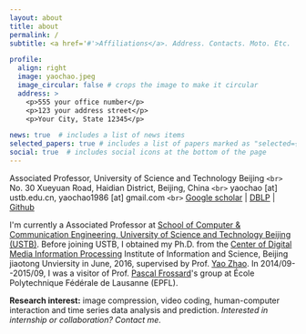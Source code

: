 ```yaml
---
layout: about
title: about
permalink: /
subtitle: <a href='#'>Affiliations</a>. Address. Contacts. Moto. Etc.

profile:
  align: right
  image: yaochao.jpeg
  image_circular: false # crops the image to make it circular
  address: >
    <p>555 your office number</p>
    <p>123 your address street</p>
    <p>Your City, State 12345</p>

news: true  # includes a list of news items
selected_papers: true # includes a list of papers marked as "selected={true}"
social: true  # includes social icons at the bottom of the page
---
```


Associated Professor, University of Science and Technology Beijing `<br>`
No. 30 Xueyuan Road, Haidian District, Beijing, China `<br>`
yaochao [at] ustb.edu.cn, yaochao1986 [at] gmail.com `<br>`
[Google scholar](https://scholar.google.com/citations?user=5FpD9m0AAAAJ&hl=zh-CN) | [DBLP](https://dblp.uni-trier.de/pid/99/6747.html) | [Github](https://github.com/yaochao1986)

I'm currently a Associated Professor at [School of Computer &amp; Communication Engineering, University of Science and Technology Beijing (USTB)](http://scce.ustb.edu.cn/). Before joining USTB, I obtained my Ph.D. from the [Center of Digital Media Information Processing](http://mepro.bjtu.edu.cn/index.html) Institute of Information and Science, Beijing jiaotong Unviersity in June, 2016, supervised by Prof. [Yao Zhao](http://mepro.bjtu.edu.cn/zhaoyao/index.htm). In 2014/09--2015/09, I was a visitor of Prof. [Pascal Frossard](https://people.epfl.ch/pascal.frossard?lang=en)'s group at École Polytechnique Fédérale de Lausanne (EPFL).

**Research interest:** image compression, video coding, human-computer interaction and time series data analysis and prediction. *Interested in internship or collaboration? Contact me.*
